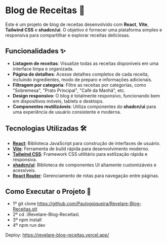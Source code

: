 # Blog de Receitas 🍳

Este é um projeto de blog de receitas desenvolvido com **React**, **Vite**, **Tailwind CSS** e **shadcn/ui**. O objetivo é fornecer uma plataforma simples e responsiva para compartilhar e explorar receitas deliciosas.

## Funcionalidades ✨

- **Listagem de receitas**: Visualize todas as receitas disponíveis em uma interface limpa e organizada.
- **Página de detalhes**: Acesse detalhes completos de cada receita, incluindo ingredientes, modo de preparo e informações adicionais.
- **Filtragem por categoria**: Filtre as receitas por categorias, como "Sobremesa", "Prato Principal", "Café da Manhã", etc.
- **Design responsivo**: O blog é totalmente responsivo, funcionando bem em dispositivos móveis, tablets e desktops.
- **Componentes reutilizáveis**: Utiliza componentes do **shadcn/ui** para uma experiência de usuário consistente e moderna.

## Tecnologias Utilizadas 🛠️

- **[React](https://reactjs.org/)**: Biblioteca JavaScript para construção de interfaces de usuário.
- **[Vite](https://vitejs.dev/)**: Ferramenta de build rápida para desenvolvimento moderno.
- **[Tailwind CSS](https://tailwindcss.com/)**: Framework CSS utilitário para estilização rápida e responsiva.
- **[shadcn/ui](https://ui.shadcn.com/)**: Biblioteca de componentes UI altamente customizáveis e acessíveis.
- **[React Router](https://reactrouter.com/)**: Gerenciamento de rotas para navegação entre páginas.

## Como Executar o Projeto 🚀

- 1º git clone https://github.com/Paulogsiqueira/Revelare-Blog-Receitas.git
- 2º cd .\Revelare-Blog-Receitas\
- 3º npm install
- 4º npm run dev

Deploy: https://revelare-blog-receitas.vercel.app/

